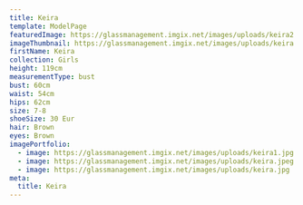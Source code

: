 ```yaml
---
title: Keira
template: ModelPage
featuredImage: https://glassmanagement.imgix.net/images/uploads/keira2.jpg
imageThumbnail: https://glassmanagement.imgix.net/images/uploads/keira.jpeg
firstName: Keira
collection: Girls
height: 119cm
measurementType: bust
bust: 60cm
waist: 54cm
hips: 62cm
size: 7-8
shoeSize: 30 Eur
hair: Brown
eyes: Brown
imagePortfolio:
  - image: https://glassmanagement.imgix.net/images/uploads/keira1.jpg
  - image: https://glassmanagement.imgix.net/images/uploads/keira.jpeg
  - image: https://glassmanagement.imgix.net/images/uploads/keira.jpg
meta:
  title: Keira
---
```



